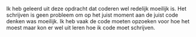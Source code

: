 Ik heb geleerd uit deze opdracht dat coderen wel redelijk moeilijk is.
Het schrijven is geen probleem om op het juist moment aan de juist code denken was moeilijk.
Ik heb vaak de code moeten opzoeken voor hoe het moest maar kon er wel uit leren hoe ik code moet schrijven.
